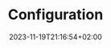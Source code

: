 ---
weight: 3
title: "Configuration"
description: "Configuration file documentation"
icon: "star"
date: "2023-11-19T21:16:54+02:00"
toc: true
---